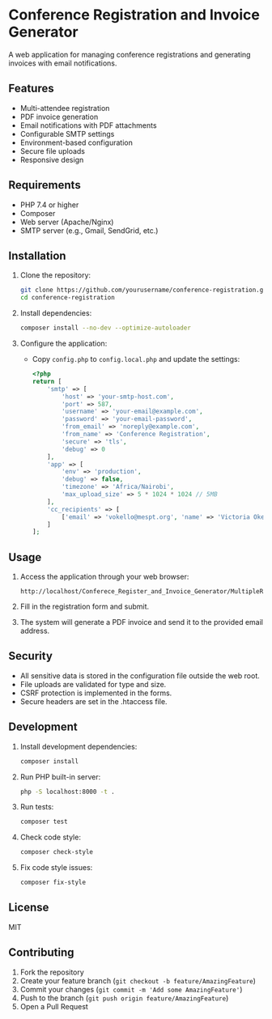 # Conference Registration and Invoice Generator

A web application for managing conference registrations and generating invoices with email notifications.

## Features

- Multi-attendee registration
- PDF invoice generation
- Email notifications with PDF attachments
- Configurable SMTP settings
- Environment-based configuration
- Secure file uploads
- Responsive design

## Requirements

- PHP 7.4 or higher
- Composer
- Web server (Apache/Nginx)
- SMTP server (e.g., Gmail, SendGrid, etc.)

## Installation

1. Clone the repository:
   ```bash
   git clone https://github.com/yourusername/conference-registration.git
   cd conference-registration
   ```

2. Install dependencies:
   ```bash
   composer install --no-dev --optimize-autoloader
   ```

3. Configure the application:
   - Copy `config.php` to `config.local.php` and update the settings:
     ```php
     <?php
     return [
         'smtp' => [
             'host' => 'your-smtp-host.com',
             'port' => 587,
             'username' => 'your-email@example.com',
             'password' => 'your-email-password',
             'from_email' => 'noreply@example.com',
             'from_name' => 'Conference Registration',
             'secure' => 'tls',
             'debug' => 0
         ],
         'app' => [
             'env' => 'production',
             'debug' => false,
             'timezone' => 'Africa/Nairobi',
             'max_upload_size' => 5 * 1024 * 1024 // 5MB
         ],
         'cc_recipients' => [
             ['email' => 'vokello@mespt.org', 'name' => 'Victoria Okello']
         ]
     ];
     ```

## Usage

1. Access the application through your web browser:
   ```
   http://localhost/Conferece_Register_and_Invoice_Generator/MultipleRegistration.html
   ```

2. Fill in the registration form and submit.
3. The system will generate a PDF invoice and send it to the provided email address.

## Security

- All sensitive data is stored in the configuration file outside the web root.
- File uploads are validated for type and size.
- CSRF protection is implemented in the forms.
- Secure headers are set in the .htaccess file.

## Development

1. Install development dependencies:
   ```bash
   composer install
   ```

2. Run PHP built-in server:
   ```bash
   php -S localhost:8000 -t .
   ```

3. Run tests:
   ```bash
   composer test
   ```

4. Check code style:
   ```bash
   composer check-style
   ```

5. Fix code style issues:
   ```bash
   composer fix-style
   ```

## License

MIT

## Contributing

1. Fork the repository
2. Create your feature branch (`git checkout -b feature/AmazingFeature`)
3. Commit your changes (`git commit -m 'Add some AmazingFeature'`)
4. Push to the branch (`git push origin feature/AmazingFeature`)
5. Open a Pull Request
